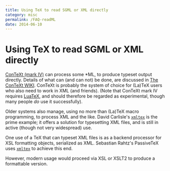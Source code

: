 ```yaml
---
title: Using TeX to read SGML or XML directly
category: misc
permalink: /FAQ-readML
date: 2014-06-10
---
```


# Using TeX to read SGML or XML directly

[ConTeXt (mark IV)](/FAQ-context) can process some
*ML, to produce typeset output directly.  Details of what can
(and can not) be done, are discussed in 
[The ConTeXt WIKI](http://wiki.contextgarden.net/XML).
ConTeXt is probably the system of choice for (La)TeX users who
also need to work in XML (and friends).  (Note that ConTeXt
mark&nbsp;IV requires [LuaTeX](/FAQ-luatex), and should
therefore be regarded as experimental, though many people _do_
use it successfully).

Older systems also manage, using no more than (La)TeX macro
programming, to process XML and the like.  David Carlisle's
[`xmltex`](https://ctan.org/pkg/xmltex) is the prime example; it offers a solution
for typesetting XML files, and is still in active (though not
very widespread) use.

One use of a TeX that can typeset XML files is as a backend
processor for XSL formatting objects, serialized as XML.
Sebastian Rahtz's PassiveTeX uses [`xmltex`](https://ctan.org/pkg/xmltex) to
achieve this end.

However, modern usage would proceed via XSL or XSLT2 to
produce a formattable version.

